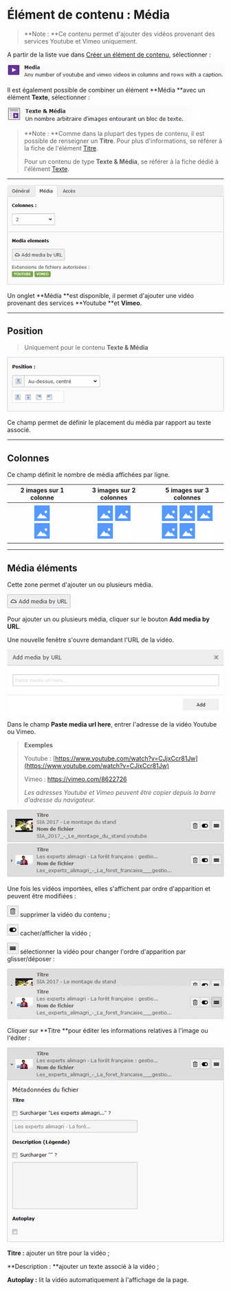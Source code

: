 # Élément de contenu : Média

> **Note : **Ce contenu permet d'ajouter des vidéos provenant des services Youtube et Vimeo uniquement.

A partir de la liste vue dans [Créer un élément de contenu](/types-de-contenu/creer-un-element-de-contenu.md), sélectionner :

![](/assets/add_content_media.png)

Il est également possible de combiner un élément **Média **avec un élément **Texte**, sélectionner :

![](/assets/add_content_media_texte.png)

> **Note : **Comme dans la plupart des types de contenu, il est possible de renseigner un **Titre**. Pour plus d'informations, se référer à la fiche de l'élément [Titre](/types-de-contenu/types-de-contenu/titre.md).
>
> Pour un contenu de type **Texte & Média**, se référer à la fiche dédié à l'élément [Texte](/types-de-contenu/types-de-contenu/texte.md).

---

![](/assets/add_content_media_ong.png)

Un onglet **Média **est disponible, il permet d'ajouter une vidéo provenant des services **Youtube **et **Vimeo**.

---

## Position

> Uniquement pour le contenu **Texte & Média**

![](/assets/add_content_img_pos.png)

Ce champ permet de définir le placement du média par rapport au texte associé.

---

## **Colonnes**

Ce champ définit le nombre de média affichées par ligne.

| 2 images sur 1 colonne | 3 images sur 2 colonnes | 5 images sur 3 colonnes |
| :---: | :---: | :---: |
| ![](/assets/add_content_img_ex3.png) | ![](/assets/add_content_img_ex1.png) | ![](/assets/add_content_img_ex2.png) |

---

## Média éléments

Cette zone permet d'ajouter un ou plusieurs média.

![](/assets/add_content_media_btn.png)

Pour ajouter un ou plusieurs média, cliquer sur le bouton **Add media by URL**.

Une nouvelle fenêtre s'ouvre demandant l'URL de la vidéo.

![](/assets/add_content_media_popup.png)

Dans le champ **Paste media url here**, entrer l'adresse de la vidéo Youtube ou Vimeo.

> **Exemples**
>
> Youtube : [https://www.youtube.com/watch?v=CJjxCcr81Jw](https://www.youtube.com/watch?v=CJjxCcr81Jw)
>
> Vimeo : https://vimeo.com/8622726
>
> _Les adresses Youtube et Vimeo peuvent être copier depuis la barre d'adresse du navigateur._

![](/assets/add_content_media_liste.png)

Une fois les vidéos importées, elles s'affichent par ordre d'apparition et peuvent être modifiées :

![](/assets/rm_btn.png) supprimer la vidéo du contenu ;

![](/assets/hide_btn.png) cacher/afficher la vidéo ;

![](/assets/btn_select.png) sélectionner la vidéo pour changer l'ordre d'apparition par glisser/déposer :

![](/assets/add_content_media_ordre.png)

Cliquer sur **Titre **pour éditer les informations relatives à l'image ou l'éditer :

![](/assets/add_content_media_detail.png)

**Titre :** ajouter un titre pour la vidéo ;

**Description : **ajouter un texte associé à la vidéo ;

**Autoplay :** lit la vidéo automatiquement à l'affichage de la page.



